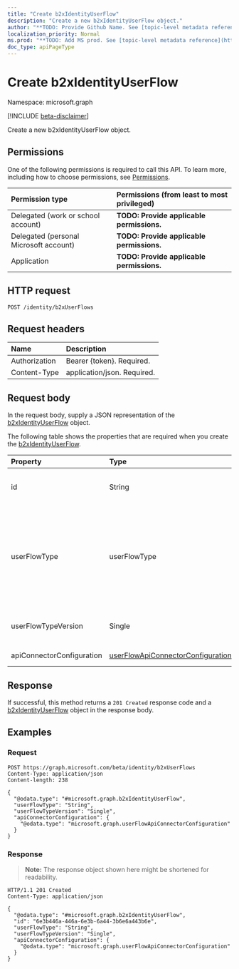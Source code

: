 ```yaml
---
title: "Create b2xIdentityUserFlow"
description: "Create a new b2xIdentityUserFlow object."
author: "**TODO: Provide Github Name. See [topic-level metadata reference](https://msgo.azurewebsites.net/add/document/guidelines/metadata.html#topic-level-metadata)**"
localization_priority: Normal
ms.prod: "**TODO: Add MS prod. See [topic-level metadata reference](https://msgo.azurewebsites.net/add/document/guidelines/metadata.html#topic-level-metadata)**"
doc_type: apiPageType
---
```


# Create b2xIdentityUserFlow
Namespace: microsoft.graph

[!INCLUDE [beta-disclaimer](../../includes/beta-disclaimer.md)]

Create a new b2xIdentityUserFlow object.

## Permissions
One of the following permissions is required to call this API. To learn more, including how to choose permissions, see [Permissions](/graph/permissions-reference).

|Permission type|Permissions (from least to most privileged)|
|:---|:---|
|Delegated (work or school account)|**TODO: Provide applicable permissions.**|
|Delegated (personal Microsoft account)|**TODO: Provide applicable permissions.**|
|Application|**TODO: Provide applicable permissions.**|

## HTTP request

<!-- {
  "blockType": "ignored"
}
-->
``` http
POST /identity/b2xUserFlows
```

## Request headers
|Name|Description|
|:---|:---|
|Authorization|Bearer {token}. Required.|
|Content-Type|application/json. Required.|

## Request body
In the request body, supply a JSON representation of the [b2xIdentityUserFlow](../resources/b2xidentityuserflow.md) object.

The following table shows the properties that are required when you create the [b2xIdentityUserFlow](../resources/b2xidentityuserflow.md).

|Property|Type|Description|
|:---|:---|:---|
|id|String|**TODO: Add Description** Inherited from [entity](../resources/entity.md)|
|userFlowType|userFlowType|**TODO: Add Description** Inherited from [identityUserFlow](../resources/identityuserflow.md). Possible values are: `signUp`, `signIn`, `signUpOrSignIn`, `passwordReset`, `profileUpdate`, `resourceOwner`, `unknownFutureValue`.|
|userFlowTypeVersion|Single|**TODO: Add Description** Inherited from [identityUserFlow](../resources/identityuserflow.md)|
|apiConnectorConfiguration|[userFlowApiConnectorConfiguration](../resources/userflowapiconnectorconfiguration.md)|**TODO: Add Description**|



## Response

If successful, this method returns a `201 Created` response code and a [b2xIdentityUserFlow](../resources/b2xidentityuserflow.md) object in the response body.

## Examples

### Request
<!-- {
  "blockType": "request",
  "name": "create_b2xidentityuserflow_from_"
}
-->
``` http
POST https://graph.microsoft.com/beta/identity/b2xUserFlows
Content-Type: application/json
Content-length: 238

{
  "@odata.type": "#microsoft.graph.b2xIdentityUserFlow",
  "userFlowType": "String",
  "userFlowTypeVersion": "Single",
  "apiConnectorConfiguration": {
    "@odata.type": "microsoft.graph.userFlowApiConnectorConfiguration"
  }
}
```


### Response
>**Note:** The response object shown here might be shortened for readability.
<!-- {
  "blockType": "response",
  "truncated": true,
  "@odata.type": "microsoft.graph.b2xIdentityUserFlow"
}
-->
``` http
HTTP/1.1 201 Created
Content-Type: application/json

{
  "@odata.type": "#microsoft.graph.b2xIdentityUserFlow",
  "id": "6e3b446a-446a-6e3b-6a44-3b6e6a443b6e",
  "userFlowType": "String",
  "userFlowTypeVersion": "Single",
  "apiConnectorConfiguration": {
    "@odata.type": "microsoft.graph.userFlowApiConnectorConfiguration"
  }
}
```

